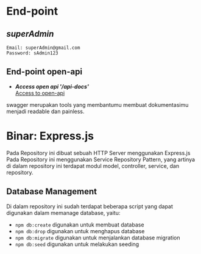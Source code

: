 # End-point 
## ***superAdmin*** <br/>
```
Email: superAdmin@gmail.com
Password: sAdmin123
```
## End-point open-api
- ***Access open api '/api-docs'*** <br/>
[Access to open-api](http://127.0.0.1:8000/api-docs)

swagger merupakan tools yang membantumu membuat dokumentasimu menjadi readable dan painless.

# Binar: Express.js

Pada Repository ini dibuat sebuah HTTP Server menggunakan Express.js
Pada Repository ini menggunakan Service Repository Pattern, yang artinya di dalam repository ini terdapat modul model, controller, service, dan repository.


## Database Management

Di dalam repository ini sudah terdapat beberapa script yang dapat digunakan dalam memanage database, yaitu:

- `npm db:create` digunakan untuk membuat database
- `npm db:drop` digunakan untuk menghapus database
- `npm db:migrate` digunakan untuk menjalankan database migration
- `npm db:seed` digunakan untuk melakukan seeding

